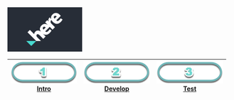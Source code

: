 <img src="./images/herelogo.png" height="100" />

| [![Intro](./images/01.png)<br>Intro](./images/readme.md) | [![Develop](./images/02.png)<br>Develop](./images/readme.md) | [![Test](./images/03.png)<br>Test](./images/readme.md) |
| :---: | :---: | :---: |
